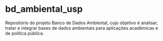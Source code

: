 # bd_ambiental_usp
Repositório do projeto Banco de Dados Ambiental, cujo objetivo é analisar, tratar e integrar bases de dados ambientais para aplicações acadêmicas e de política pública.
